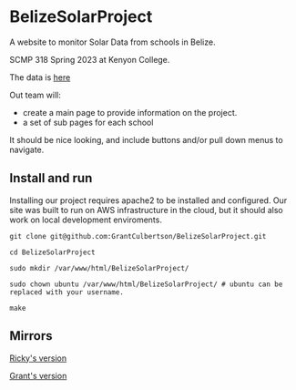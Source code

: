# BelizeSolarProject

A website to monitor Solar Data from schools in Belize. 

SCMP 318 Spring 2023 at Kenyon College.

The data is [here](https://docs.google.com/document/d/1jhXcbkrk1JekFlCHPpZr_mavFl_XUg0e9h4HGTEOAKA/edit)

Out team will:
- create a main page to provide information on the project. 
- a set of sub pages for each school

It should be nice looking, and include buttons and/or pull down menus to navigate.

## Install and run
Installing our project requires apache2 to be installed and configured. Our site was built to run on AWS infrastructure in the cloud, but it should also work on local development enviroments.

``` 
git clone git@github.com:GrantCulbertson/BelizeSolarProject.git

cd BelizeSolarProject

sudo mkdir /var/www/html/BelizeSolarProject/

sudo chown ubuntu /var/www/html/BelizeSolarProject/ # ubuntu can be replaced with your username.

make 
````

## Mirrors
[Ricky's version](http://18.117.104.28/BelizeSolarProject/)  

[Grant's version](http://18.116.8.156/BelizeSolarProject/)

